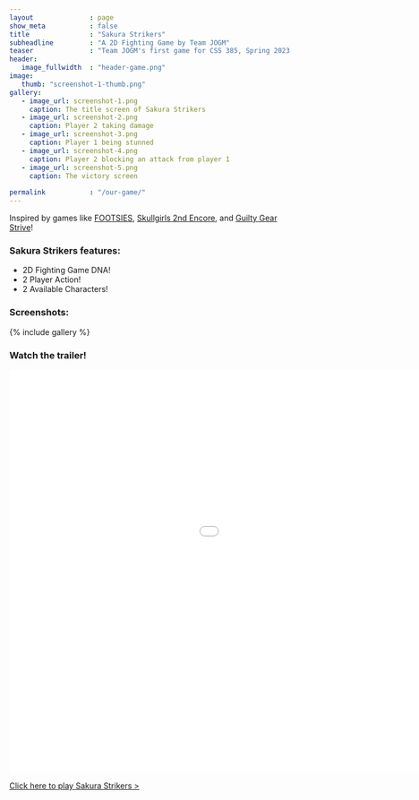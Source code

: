 ```yaml
---
layout              : page
show_meta           : false
title               : "Sakura Strikers"
subheadline         : "A 2D Fighting Game by Team JOGM"
teaser              : "Team JOGM's first game for CSS 385, Spring 2023."
header:
   image_fullwidth  : "header-game.png"
image:
   thumb: "screenshot-1-thumb.png"
gallery:
   - image_url: screenshot-1.png
     caption: The title screen of Sakura Strikers
   - image_url: screenshot-2.png
     caption: Player 2 taking damage
   - image_url: screenshot-3.png
     caption: Player 1 being stunned
   - image_url: screenshot-4.png
     caption: Player 2 blocking an attack from player 1
   - image_url: screenshot-5.png
     caption: The victory screen
   
permalink           : "/our-game/"
---
```


Inspired by games like [FOOTSIES][1], [Skullgirls 2nd Encore][2], and [Guilty Gear Strive][3]!

### Sakura Strikers features: 
* 2D Fighting Game DNA!
* 2 Player Action!
* 2 Available Characters!

### Screenshots:

{% include gallery %}


### Watch the trailer!
<div class="flex-video">
   <iframe width="1280" height="720" src="//www.youtube.com/embed/cez03VGm_AA" frameborder="0" allowfullscreen></iframe>
</div>


<a class="radius button small" href="https://iproxypi.github.io/CSS385_Project/WebGLBuild4/" target="blank_">Click here to play Sakura Strikers ></a>

[1]: https://store.steampowered.com/app/1344740/FOOTSIES_Rollback_Edition/
[2]: https://store.steampowered.com/app/245170/Skullgirls_2nd_Encore/
[3]: https://store.steampowered.com/app/1384160/GUILTY_GEAR_STRIVE/
